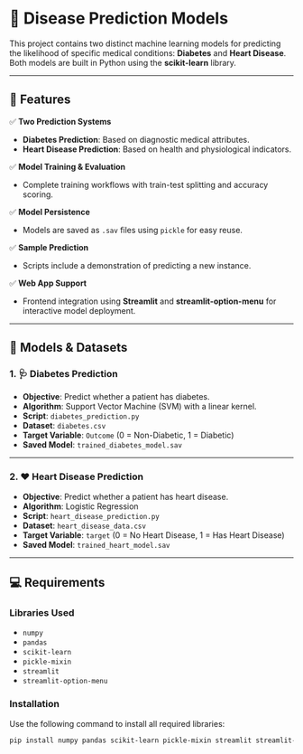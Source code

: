 # 🧠 Disease Prediction Models

This project contains two distinct machine learning models for predicting the likelihood of specific medical conditions: **Diabetes** and **Heart Disease**. Both models are built in Python using the **scikit-learn** library.

---

## 📌 Features

✅ **Two Prediction Systems**  
- **Diabetes Prediction**: Based on diagnostic medical attributes.  
- **Heart Disease Prediction**: Based on health and physiological indicators.

✅ **Model Training & Evaluation**  
- Complete training workflows with train-test splitting and accuracy scoring.

✅ **Model Persistence**  
- Models are saved as `.sav` files using `pickle` for easy reuse.

✅ **Sample Prediction**  
- Scripts include a demonstration of predicting a new instance.

✅ **Web App Support**  
- Frontend integration using **Streamlit** and **streamlit-option-menu** for interactive model deployment.

---

## 🧪 Models & Datasets

### 1. 🩺 Diabetes Prediction
- **Objective**: Predict whether a patient has diabetes.  
- **Algorithm**: Support Vector Machine (SVM) with a linear kernel.  
- **Script**: `diabetes_prediction.py`  
- **Dataset**: `diabetes.csv`  
- **Target Variable**: `Outcome` (0 = Non-Diabetic, 1 = Diabetic)  
- **Saved Model**: `trained_diabetes_model.sav`  

---

### 2. ❤️ Heart Disease Prediction
- **Objective**: Predict whether a patient has heart disease.  
- **Algorithm**: Logistic Regression  
- **Script**: `heart_disease_prediction.py`  
- **Dataset**: `heart_disease_data.csv`  
- **Target Variable**: `target` (0 = No Heart Disease, 1 = Has Heart Disease)  
- **Saved Model**: `trained_heart_model.sav`  

---

## 💻 Requirements

### Libraries Used

- `numpy`  
- `pandas`  
- `scikit-learn`  
- `pickle-mixin`  
- `streamlit`  
- `streamlit-option-menu`  

### Installation

Use the following command to install all required libraries:

```bash
pip install numpy pandas scikit-learn pickle-mixin streamlit streamlit-option-menu
